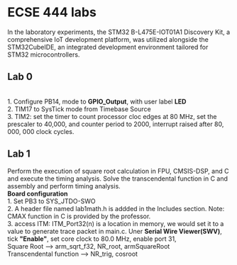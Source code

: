 # ECSE 444 labs
In the laboratory experiments, the STM32 B-L475E-IOT01A1 Discovery Kit, a comprehensive IoT development platform, was utilized alongside the STM32CubeIDE, an integrated development environment tailored for STM32 microcontrollers.
## Lab 0
   <br> 1. Configure PB14, mode to **GPIO_Output**, with user label **LED**
   <br> 2. TIM17 to SysTick mode from Timebase Source
   <br> 3. TIM2: set the timer to count processor cloc edges at 80 MHz, set the prescaler to 40,000, and counter period to 2000, interrupt raised after 80, 000, 000 clock cycles. 
## Lab 1 
Perform the execution of square root calculation in FPU, CMSIS-DSP, and C and execute the timing analysis. Solve the transcendental function in C and assembly and perform timing analysis. 
   <br> **Board configuration**
         <br> 1. Set PB3 to SYS_JTDO-SWO
         <br> 2. A header file named lab1math.h is addded in the Includes section. Note: CMAX function in C is provided by the professor. 
         <br> 3. access ITM: ITM_Port32(n) is a location in memory, we would set it to a value to generate trace packet in main.c. Uner **Serial Wire Viewer(SWV)**, tick **"Enable"**, set core clock to 80.0 MHz, enable port 31,
         <br> Square Root --> arm_sqrt_f32, NR_root, armSquareRoot
         <br> Transcendental function --> NR_trig, cosroot
